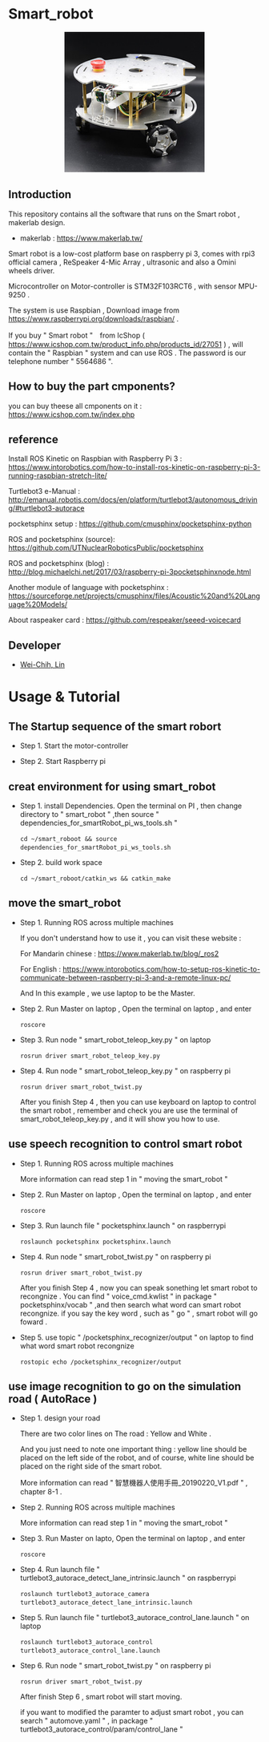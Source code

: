 # Smart_robot

<p align="center">
  <img src="https://github.com/kjoelovelife/smart_robot/blob/master/smart_robotv12.jpg" width="280"/>
</p>

## Introduction

This repository contains all the software that runs on the Smart robot , makerlab design.

* makerlab : https://www.makerlab.tw/

Smart robot is a low-cost platform base on raspberry pi 3, comes with rpi3 official camera , ReSpeaker 4-Mic Array , ultrasonic and also a Omini wheels driver. 

Microcontroller on Motor-controller is STM32F103RCT6 , with sensor MPU-9250 . 

The system is use Raspbian , Download image from https://www.raspberrypi.org/downloads/raspbian/ . 

If you buy " Smart robot "　from IcShop ( https://www.icshop.com.tw/product_info.php/products_id/27051 ) , will contain the " Raspbian " system and can use ROS . The password is our telephone number " 5564686 ".   

## How to buy the part cmponents?

you can buy theese all cmponents on it : https://www.icshop.com.tw/index.php

## reference

Install ROS Kinetic on Raspbian with Raspberry Pi 3 : https://www.intorobotics.com/how-to-install-ros-kinetic-on-raspberry-pi-3-running-raspbian-stretch-lite/ 

Turtlebot3 e-Manual : http://emanual.robotis.com/docs/en/platform/turtlebot3/autonomous_driving/#turtlebot3-autorace

pocketsphinx setup  : https://github.com/cmusphinx/pocketsphinx-python

ROS and pocketsphinx (source): https://github.com/UTNuclearRoboticsPublic/pocketsphinx 
                    
ROS and pocketsphinx (blog)  : http://blog.michaelchi.net/2017/03/raspberry-pi-3pocketsphinxnode.html

Another module of language with pocketsphinx   : https://sourceforge.net/projects/cmusphinx/files/Acoustic%20and%20Language%20Models/

About raspeaker card : https://github.com/respeaker/seeed-voicecard

## Developer

* [Wei-Chih, Lin](weichih.lin@protonmail.com)

# Usage & Tutorial

## The  Startup sequence of the smart robort

* Step 1. Start the motor-controller   

* Step 2. Start Raspberry pi    

## creat environment for using smart_robot 

* Step 1. install Dependencies. Open the terminal on PI , then change directory to " smart_robot " ,then source " dependencies_for_smartRobot_pi_ws_tools.sh "

  ` cd ~/smart_roboot && source  dependencies_for_smartRobot_pi_ws_tools.sh `

* Step 2. build work space

  ` cd ~/smart_roboot/catkin_ws && catkin_make `

## move the smart_robot

* Step 1. Running ROS across multiple machines

  If you don't understand how to use it , you can visit these website : 

  For Mandarin chinese : https://www.makerlab.tw/blog/_ros2

  For English          : https://www.intorobotics.com/how-to-setup-ros-kinetic-to-communicate-between-raspberry-pi-3-and-a-remote-linux-pc/

  And In this example , we use laptop to be the Master. 

* Step 2. Run Master on laptop , Open the terminal on laptop , and enter 

  ` roscore `

* Step 3. Run node " smart_robot_teleop_key.py " on laptop

  ` rosrun driver smart_robot_teleop_key.py	`

* Step 4. Run node " smart_robot_teleop_key.py " on raspberry pi 

  ` rosrun driver smart_robot_twist.py `

  After you finish Step 4 , then you can use keyboard on laptop to control the smart robot , remember and check you are use the terminal of smart_robot_teleop_key.py , and it will show you how to use.   

## use speech recognition to control smart robot

* Step 1. Running ROS across multiple machines

  More information can read step 1 in " moving the smart_robot "

* Step 2. Run Master on laptop , Open the terminal on laptop , and enter 

  ` roscore `

* Step 3. Run launch file  " pocketsphinx.launch " on raspberrypi

  ` roslaunch pocketsphinx pocketsphinx.launch `

* Step 4. Run node " smart_robot_twist.py " on raspberry pi 

  ` rosrun driver smart_robot_twist.py `

  After you finish Step 4 , now you can speak sonething let smart robot to recongnize . You can find " voice_cmd.kwlist " in package " pocketsphinx/vocab " ,and then search what word can smart robot recongnize. if you say the key word , such as " go " , smart robot will go foward . 

* Step 5. use topic " /pocketsphinx_recognizer/output  " on laptop to find what word smart robot recongnize

  ` rostopic echo /pocketsphinx_recognizer/output `

## use image recognition to go on the simulation road ( AutoRace )

* Step 1. design your road 

  There are two color lines  on The road : Yellow and White .

  And you just need to note one important thing : yellow line should be placed on the left side of the robot, and of course, white line should be placed on the right side of the smart robot.

  More information can read " 智慧機器人使用手冊_20190220_V1.pdf " , chapter 8-1 .

* Step 2. Running ROS across multiple machines

  More information can read step 1 in " moving the smart_robot "

* Step 3. Run Master on lapto, Open the terminal on laptop , and enter 

  ` roscore `

* Step 4. Run launch file  " turtlebot3_autorace_detect_lane_intrinsic.launch  "  on raspberrypi

  ` roslaunch turtlebot3_autorace_camera turtlebot3_autorace_detect_lane_intrinsic.launch `

* Step 5. Run launch file  " turtlebot3_autorace_control_lane.launch  "  on laptop

  ` roslaunch turtlebot3_autorace_control turtlebot3_autorace_control_lane.launch `

* Step 6. Run node " smart_robot_twist.py " on raspberry pi 

  ` rosrun driver smart_robot_twist.py `

  After finish Step 6 , smart robot will start moving.

  if you want to modified the paramter to adjust smart robot , you can search " automove.yaml " , in package " turtlebot3_autorace_control/param/control_lane "
